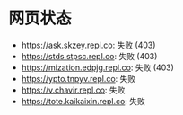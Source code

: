 # 网页状态
- https://ask.skzey.repl.co: 失败 (403)
- https://stds.stpsc.repl.co: 失败 (403)
- https://mization.edpjg.repl.co: 失败 (403)
- https://ypto.tnpyv.repl.co: 失败
- https://v.chavir.repl.co: 失败
- https://tote.kaikaixin.repl.co: 失败

